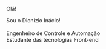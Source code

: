 Olá!<br>

Sou o Dionízio Inácio!<br>
<br>
Engenheiro de Controle e Automação<br> <image url=""></image>
<br>
Estudante das tecnologias Front-end<br>
<br>








